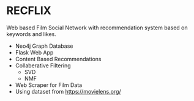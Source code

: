 # RECFLIX 
Web based Film Social Network with recommendation system based on keywords and likes.

- Neo4j Graph Database
- Flask Web App
- Content Based Recommendations
- Collaberative Filtering
  - SVD
  - NMF
- Web Scraper for Film Data
- Using dataset from https://movielens.org/
